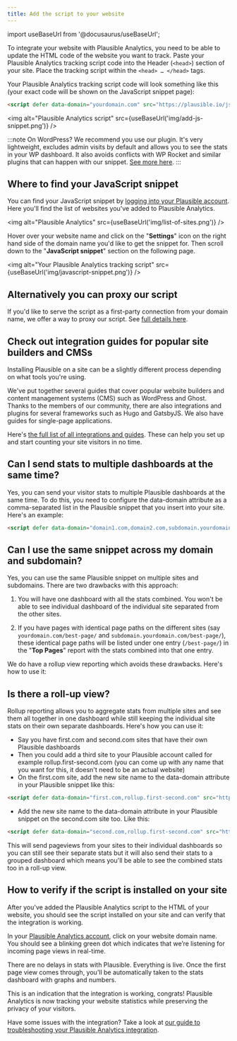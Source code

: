 ```yaml
---
title: Add the script to your website
---
```


import useBaseUrl from '@docusaurus/useBaseUrl';

To integrate your website with Plausible Analytics, you need to be able to update the HTML code of the website you want to track. Paste your Plausible Analytics tracking script code into the Header (`<head>`) section of your site. Place the tracking script within the `<head> … </head>` tags.

Your Plausible Analytics tracking script code will look something like this (your exact code will be shown on the JavaScript snippet page):

```html
<script defer data-domain="yourdomain.com" src="https://plausible.io/js/script.js"></script>
```

<img alt="Plausible Analytics script" src={useBaseUrl('img/add-js-snippet.png')} />

:::note
On WordPress? We recommend you use our plugin. It's very lightweight, excludes admin visits by default and allows you to see the stats in your WP dashboard. It also avoids conflicts with WP Rocket and similar plugins that can happen with our snippet. [See more here](https://plausible.io/wordpress-analytics-plugin).
:::

## Where to find your JavaScript snippet

You can find your JavaScript snippet by [logging into your Plausible account](https://plausible.io/sites). Here you'll find the list of websites you've added to Plausible Analytics.

<img alt="Plausible Analytics" src={useBaseUrl('img/list-of-sites.png')} />

Hover over your website name and click on the "**Settings**" icon on the right hand side of the domain name you'd like to get the snippet for. Then scroll down to the "**JavaScript snippet**" section on the following page.

<img alt="Your Plausible Analytics tracking script" src={useBaseUrl('img/javascript-snippet.png')} />

## Alternatively you can proxy our script

If you'd like to serve the script as a first-party connection from your domain name, we offer a way to proxy our script. See [full details here](/proxy/introduction.md).

## Check out integration guides for popular site builders and CMSs

Installing Plausible on a site can be a slightly different process depending on what tools you're using.

We've put together several guides that cover popular website builders and content management systems (CMS) such as WordPress and Ghost. Thanks to the members of our community, there are also integrations and plugins for several frameworks such as Hugo and GatsbyJS. We also have guides for single-page applications.

Here's [the full list of all integrations and guides](integration-guides.md). These can help you set up and start counting your site visitors in no time.

## Can I send stats to multiple dashboards at the same time?

Yes, you can send your visitor stats to multiple Plausible dashboards at the same time. To do this, you need to configure the data-domain attribute as a comma-separated list in the Plausible snippet that you insert into your site. Here's an example:

```html
<script defer data-domain="domain1.com,domain2.com,subdomain.yourdomain.com" src="https://plausible.io/js/script.js"></script>
```

## Can I use the same snippet across my domain and subdomain?

Yes, you can use the same Plausible snippet on multiple sites and subdomains. There are two drawbacks with this approach:

1. You will have one dashboard with all the stats combined. You won't be able to see individual dashboard of the individual site separated from the other sites.

2. If you have pages with identical page paths on the different sites (say `yourdomain.com/best-page/` and `subdomain.yourdomain.com/best-page/`), these identical page paths will be listed under one entry (`/best-page/`) in the "**Top Pages**" report with the stats combined into that one entry.

We do have a rollup view reporting which avoids these drawbacks. Here's how to use it:

## Is there a roll-up view?

Rollup reporting allows you to aggregate stats from multiple sites and see them all together in one dashboard while still keeping the individual site stats on their own separate dashboards. Here's how you can use it:

* Say you have first.com and second.com sites that have their own Plausible dashboards
* Then you could add a third site to your Plausible account called for example rollup.first-second.com (you can come up with any name that you want for this, it doesn't need to be an actual website)
* On the first.com site, add the new site name to the data-domain attribute in your Plausible snippet like this:

```html
<script defer data-domain="first.com,rollup.first-second.com" src="https://plausible.io/js/script.js"></script>
```

* Add the new site name to the data-domain attribute in your Plausible snippet on the second.com site too. Like this:

```html
<script defer data-domain="second.com,rollup.first-second.com" src="https://plausible.io/js/script.js"></script>
```

This will send pageviews from your sites to their individual dashboards so you can still see their separate stats but it will also send their stats to a grouped dashboard which means you'll be able to see the combined stats too in a roll-up view. 

## How to verify if the script is installed on your site

After you've added the Plausible Analytics script to the HTML of your website, you should see the script installed on your site and can verify that the integration is working.

In your [Plausible Analytics account](https://plausible.io/sites), click on your website domain name. You should see a blinking green dot which indicates that we’re listening for incoming page views in real-time.

There are no delays in stats with Plausible. Everything is live. Once the first page view comes through, you'll be automatically taken to the stats dashboard with graphs and numbers.

This is an indication that the integration is working, congrats! Plausible Analytics is now tracking your website statistics while preserving the privacy of your visitors.

Have some issues with the integration? Take a look at [our guide to troubleshooting your Plausible Analytics integration](troubleshoot-integration.md).
